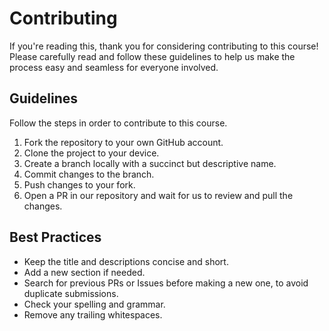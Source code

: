 # Contributing

If you're reading this, thank you for considering contributing to this course!  Please carefully read and follow these guidelines to help us make the process easy and seamless for everyone involved.

## Guidelines
Follow the steps in order to contribute to this course.
1.  Fork the repository to your own GitHub account.
2.  Clone the project to your device.
3.  Create a branch locally with a succinct but descriptive name.
4.  Commit changes to the branch.
5.  Push changes to your fork.
6.  Open a PR in our repository and wait for us to review and pull the changes.

## Best Practices
- Keep the title and descriptions concise and short.
- Add a new section if needed.
- Search for previous PRs or Issues before making a new one, to avoid duplicate submissions.
- Check your spelling and grammar.
- Remove any trailing whitespaces.